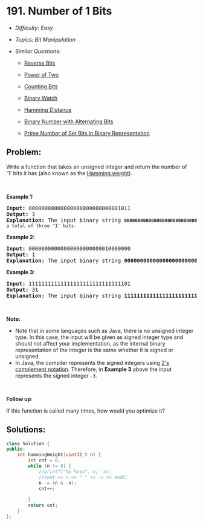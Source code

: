 # 191. Number of 1 Bits

* *Difficulty: Easy*

* *Topics: Bit Manipulation*

* *Similar Questions:*

  * [Reverse Bits](./tests/number-of-1-bits.md)

  * [Power of Two](./tests/number-of-1-bits.md)

  * [Counting Bits](./tests/number-of-1-bits.md)

  * [Binary Watch](./tests/number-of-1-bits.md)

  * [Hamming Distance](./tests/number-of-1-bits.md)

  * [Binary Number with Alternating Bits](./tests/number-of-1-bits.md)

  * [Prime Number of Set Bits in Binary Representation](./tests/number-of-1-bits.md)

## Problem:

<p>Write a function that takes an unsigned integer and return&nbsp;the number of &#39;1&#39;&nbsp;bits it has (also known as the <a href="http://en.wikipedia.org/wiki/Hamming_weight" target="_blank">Hamming weight</a>).</p>

<p>&nbsp;</p>

<p><strong>Example 1:</strong></p>

<pre>
<strong>Input:</strong> 00000000000000000000000000001011
<strong>Output:</strong> 3
<strong>Explanation: </strong>The input binary string <code><strong>00000000000000000000000000001011</strong>&nbsp;has a total of three &#39;1&#39; bits.</code>
</pre>

<p><strong>Example 2:</strong></p>

<pre>
<strong>Input:</strong> 00000000000000000000000010000000
<strong>Output:</strong> 1
<strong>Explanation: </strong>The input binary string <strong>00000000000000000000000010000000</strong>&nbsp;has a total of one &#39;1&#39; bit.
</pre>

<p><strong>Example 3:</strong></p>

<pre>
<strong>Input:</strong> 11111111111111111111111111111101
<strong>Output:</strong> 31
<strong>Explanation: </strong>The input binary string <strong>11111111111111111111111111111101</strong> has a total of thirty one &#39;1&#39; bits.</pre>

<p>&nbsp;</p>

<p><strong>Note:</strong></p>

<ul>
	<li>Note that in some languages such as Java, there is no unsigned integer type. In this case, the input will be given as signed integer type and should not affect your implementation, as the internal binary representation of the integer is the same whether it is signed or unsigned.</li>
	<li>In Java,&nbsp;the compiler represents the signed integers using <a href="https://en.wikipedia.org/wiki/Two%27s_complement" target="_blank">2&#39;s complement notation</a>. Therefore, in <strong>Example 3</strong>&nbsp;above the input represents the signed integer <code>-3</code>.</li>
</ul>

<p>&nbsp;</p>

<p><b>Follow up</b>:</p>

<p>If this function is called many times, how would you optimize it?</p>

## Solutions:

```c++
class Solution {
public:
    int hammingWeight(uint32_t n) {
        int cnt = 0;
        while (n != 0) {
            //printf("%x %x\n", n, -n);
            //cout << n << " " << -n << endl;
            n -= (n & -n);
            cnt++;
           
        }
        return cnt;
    }
};
```

